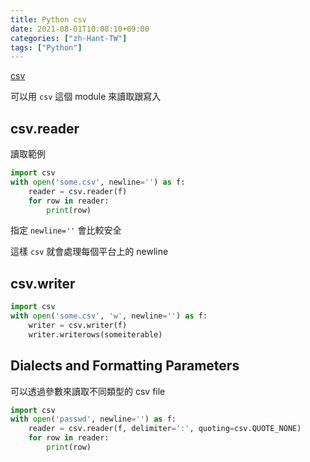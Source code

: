 ```yaml
---
title: Python csv
date: 2021-08-01T10:08:10+09:00
categories: ["zh-Hant-TW"]
tags: ["Python"]
---
```

[csv](https://docs.python.org/3/library/csv.html?highlight=csv#module-csv)

可以用 `csv` 這個 module 來讀取跟寫入

## csv.reader

讀取範例

```python
import csv
with open('some.csv', newline='') as f:
    reader = csv.reader(f)
    for row in reader:
        print(row)
```

指定 `newline=''` 會比較安全

這樣 `csv` 就會處理每個平台上的 newline

## csv.writer

```python
import csv
with open('some.csv', 'w', newline='') as f:
    writer = csv.writer(f)
    writer.writerows(someiterable)
```

## Dialects and Formatting Parameters

可以透過參數來讀取不同類型的 csv file

```python
import csv
with open('passwd', newline='') as f:
    reader = csv.reader(f, delimiter=':', quoting=csv.QUOTE_NONE)
    for row in reader:
        print(row)
```
